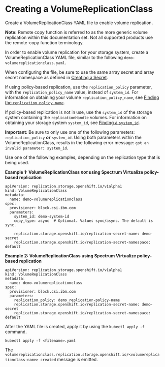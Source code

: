 # Creating a VolumeReplicationClass

Create a VolumeReplicationClass YAML file to enable volume replication.

**Note:** Remote copy function is referred to as the more generic volume replication within this documentation set. Not all supported products use the remote-copy function terminology.

In order to enable volume replication for your storage system, create a VolumeReplicationClass YAML file, similar to the following `demo-volumereplicationclass.yaml`.

When configuring the file, be sure to use the same array secret and array secret namespace as defined in [Creating a Secret](creating_secret.md).

If using policy-based replication, use the `replication_policy` parameter, with the `replication_policy_name` value, instead of `system_id`. For information on obtaining your volume `replication_policy_name`, see [Finding the `replication_policy_name`](finding_replication_policy_name.md).

If policy-based replication is not in use, use the `system_id` of the storage system containing the `replicationHandle` volumes. For information on obtaining your storage system `system_id`, see [Finding a `system_id`](finding_systemid.md).

**Important:** Be sure to only use one of the following parameters: `replication_policy` **or** `system_id`. Using both parameters within the VolumeReplicationClass, results in the following error message: `got an invalid parameter: system_id`.

Use one of the following examples, depending on the replication type that is being used.

**Example 1: VolumeReplicationClass _not_ using Spectrum Virtualize policy-based replication**

```
apiVersion: replication.storage.openshift.io/v1alpha1
kind: VolumeReplicationClass
metadata:
  name: demo-volumereplicationclass
spec:
  provisioner: block.csi.ibm.com
  parameters:
    system_id: demo-system-id
    copy_type: async  # Optional. Values sync/async. The default is sync.

    replication.storage.openshift.io/replication-secret-name: demo-secret
    replication.storage.openshift.io/replication-secret-namespace: default
```
**Example 2: VolumeReplicationClass using Spectrum Virtualize policy-based replication**

```
apiVersion: replication.storage.openshift.io/v1alpha1
kind: VolumeReplicationClass
metadata:
  name: demo-volumereplicationclass
spec:
  provisioner: block.csi.ibm.com
  parameters:
    replication_policy: demo_replication-policy-name
    replication.storage.openshift.io/replication-secret-name: demo-secret
    replication.storage.openshift.io/replication-secret-namespace: default
```

After the YAML file is created, apply it by using the `kubectl apply -f` command.

    kubectl apply -f <filename>.yaml

The `volumereplicationclass.replication.storage.openshift.io/<volumereplicationclass-name> created` message is emitted.
